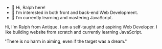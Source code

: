 - 👋 Hi, Ralph here!
- 👀 I’m interested in both front and back-end Web Development.
- 🌱 I’m currently learning and mastering JavaScript.

Hi, I'm Ralph from Antique. I am a self-taught and aspiring Web Developer.
I like building website from scratch and currently learning JavaScript.

"There is no harm in aiming, even if the target was a dream."

<!---
Alpha776/Alpha776 is a ✨ special ✨ repository because its `README.md` (this file) appears on your GitHub profile.
You can click the Preview link to take a look at your changes.
--->
